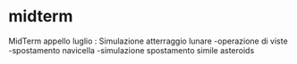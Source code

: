 # midterm
MidTerm appello luglio : Simulazione atterraggio lunare 
          	             -operazione di viste
                         -spostamento navicella
                         -simulazione spostamento simile asteroids
